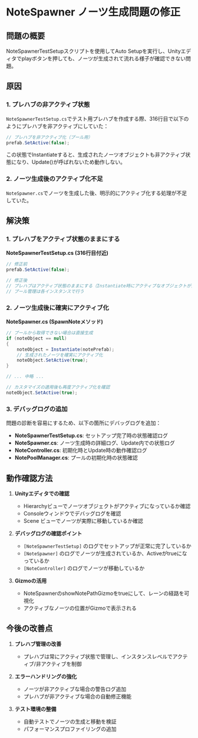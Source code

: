 # NoteSpawner ノーツ生成問題の修正

## 問題の概要
NoteSpawnerTestSetupスクリプトを使用してAuto Setupを実行し、Unityエディタでplayボタンを押しても、ノーツが生成されて流れる様子が確認できない問題。

## 原因

### 1. プレハブの非アクティブ状態
`NoteSpawnerTestSetup.cs`でテスト用プレハブを作成する際、316行目で以下のようにプレハブを非アクティブにしていた：
```csharp
// プレハブを非アクティブ化（プール用）
prefab.SetActive(false);
```

この状態でInstantiateすると、生成されたノーツオブジェクトも非アクティブ状態になり、Update()が呼ばれないため動作しない。

### 2. ノーツ生成後のアクティブ化不足
`NoteSpawner.cs`でノーツを生成した後、明示的にアクティブ化する処理が不足していた。

## 解決策

### 1. プレハブをアクティブ状態のままにする
**NoteSpawnerTestSetup.cs (316行目付近)**
```csharp
// 修正前
prefab.SetActive(false);

// 修正後
// プレハブはアクティブ状態のままにする（Instantiate時にアクティブなオブジェクトが生成される）
// プール管理は各インスタンスで行う
```

### 2. ノーツ生成後に確実にアクティブ化
**NoteSpawner.cs (SpawnNoteメソッド)**
```csharp
// プールから取得できない場合は直接生成
if (noteObject == null)
{
    noteObject = Instantiate(notePrefab);
    // 生成されたノーツを確実にアクティブ化
    noteObject.SetActive(true);
}

// ... 中略 ...

// カスタマイズの適用後も再度アクティブ化を確認
noteObject.SetActive(true);
```

### 3. デバッグログの追加
問題の診断を容易にするため、以下の箇所にデバッグログを追加：

- **NoteSpawnerTestSetup.cs**: セットアップ完了時の状態確認ログ
- **NoteSpawner.cs**: ノーツ生成時の詳細ログ、Update内での状態ログ
- **NoteController.cs**: 初期化時とUpdate時の動作確認ログ
- **NotePoolManager.cs**: プールの初期化時の状態確認

## 動作確認方法

1. **Unityエディタでの確認**
   - Hierarchyビューでノーツオブジェクトがアクティブになっているか確認
   - Consoleウィンドウでデバッグログを確認
   - Scene ビューでノーツが実際に移動しているか確認

2. **デバッグログの確認ポイント**
   - `[NoteSpawnerTestSetup]` のログでセットアップが正常に完了しているか
   - `[NoteSpawner]` のログでノーツが生成されているか、Activeがtrueになっているか
   - `[NoteController]` のログでノーツが移動しているか

3. **Gizmoの活用**
   - NoteSpawnerのshowNotePathGizmoをtrueにして、レーンの経路を可視化
   - アクティブなノーツの位置がGizmoで表示される

## 今後の改善点

1. **プレハブ管理の改善**
   - プレハブは常にアクティブ状態で管理し、インスタンスレベルでアクティブ/非アクティブを制御

2. **エラーハンドリングの強化**
   - ノーツが非アクティブな場合の警告ログ追加
   - プレハブが非アクティブな場合の自動修正機能

3. **テスト環境の整備**
   - 自動テストでノーツの生成と移動を検証
   - パフォーマンスプロファイリングの追加